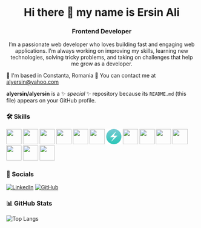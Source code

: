 
<h1 align="center">Hi there 👋 my name is Ersin Ali</h1>
<h3 align="center">Frontend Developer</h3>

<p align="center">
I’m a passionate web developer who loves building fast and engaging web applications. I’m always working on improving my skills, learning new technologies, solving tricky problems, and taking on challenges that help me grow as a developer.
</p>

📍 I'm based in Constanta, Romania 
📧 You can contact me at alyersin@yahoo.com 

**alyersin/alyersin** is a ✨ _special_ ✨ repository because its `README.md` (this file) appears on your GitHub profile.


### 🛠️ Skills
<p align="left">
  <!-- Frontend -->
  <img src="https://cdn.jsdelivr.net/gh/devicons/devicon/icons/html5/html5-original.svg" width="40" height="40"/>
  <img src="https://cdn.jsdelivr.net/gh/devicons/devicon/icons/css3/css3-original.svg" width="40" height="40"/>
  <img src="https://cdn.jsdelivr.net/gh/devicons/devicon/icons/javascript/javascript-original.svg" width="40" height="40"/>
  <img src="https://cdn.jsdelivr.net/gh/devicons/devicon/icons/react/react-original.svg" width="40" height="40"/>
  <img src="https://cdn.jsdelivr.net/gh/devicons/devicon/icons/nextjs/nextjs-original.svg" width="40" height="40"/>
  <img src="https://cdn.jsdelivr.net/gh/devicons/devicon/icons/bootstrap/bootstrap-original.svg" width="40" height="40"/>
  <img src="https://raw.githubusercontent.com/devicons/devicon/master/icons/chakraui/chakraui-original.svg" width="40" height="40"/>
  
  <!-- Backend & Databases -->
  <img src="https://cdn.jsdelivr.net/gh/devicons/devicon/icons/php/php-original.svg" width="40" height="40"/>
  <img src="https://cdn.jsdelivr.net/gh/devicons/devicon/icons/java/java-original.svg" width="40" height="40"/>
  <img src="https://cdn.jsdelivr.net/gh/devicons/devicon/icons/mysql/mysql-original.svg" width="40" height="40"/>
  
  <!-- Tools -->
  <img src="https://cdn.jsdelivr.net/gh/devicons/devicon/icons/git/git-original.svg" width="40" height="40"/>
  <img src="https://cdn.jsdelivr.net/gh/devicons/devicon/icons/github/github-original.svg" width="40" height="40"/>
  
  <!-- Adobe Suite -->
  <img src="https://cdn.jsdelivr.net/gh/devicons/devicon/icons/illustrator/illustrator-plain.svg" width="40" height="40"/>
  <img src="https://cdn.jsdelivr.net/gh/devicons/devicon/icons/photoshop/photoshop-plain.svg" width="40" height="40"/>
</p>


### 🔗 Socials
[![LinkedIn](https://img.shields.io/badge/LinkedIn-%230077B5.svg?style=for-the-badge&logo=linkedin&logoColor=white)](https://linkedin.com/in/yourlinkedin)
[![GitHub](https://img.shields.io/badge/GitHub-181717?style=for-the-badge&logo=github&logoColor=white)](https://github.com/yourusername)


### 📊 GitHub Stats
![Top Langs](https://github-readme-stats.vercel.app/api/top-langs/?username=yourusername&layout=compact&theme=tokyonight)

